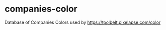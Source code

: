companies-color
===============

Database of Companies Colors used by https://toolbelt.pixelapse.com/color
